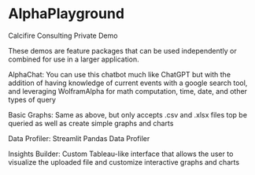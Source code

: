 # AlphaPlayground
Calcifire Consulting Private Demo

These demos are feature packages that can be used independently or combined for
use in a larger application.

AlphaChat: You can use this chatbot much like ChatGPT but with the addition of
having knowledge of current events with a google search tool, and leveraging
WolframAlpha for math computation, time, date, and other types of query


Basic Graphs: Same as above, but only accepts .csv and .xlsx files
top be queried as well as create simple graphs and charts

Data Profiler: Streamlit Pandas Data Profiler

Insights Builder: Custom Tableau-like interface that allows the user
to visualize the uploaded file and customize interactive graphs and charts

